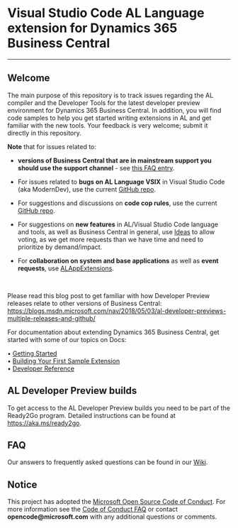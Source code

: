 # Visual Studio Code AL Language extension for Dynamics 365 Business Central

---

## Welcome
The main purpose of this repository is to track issues regarding the AL compiler and the Developer Tools for the latest developer preview environment for Dynamics 365 Business Central. In addition, you will find code samples to help you get started writing extensions in AL and get familiar with the new tools. Your feedback is very welcome; submit it directly in this repository.

<!--
**Note** that for issues related to ***versions of Business Central that are in mainstream support you should use the support channel*** - see [this FAQ entry](https://github.com/Microsoft/AL/wiki/Frequently-Asked-Questions#i-found-an-issue-in-a-version-of-the-product-that-is-not-the-latest-what-do-i-do). -->

**Note** that for issues related to: 

- **versions of Business Central that are in mainstream support you should use the support channel** - see [this FAQ entry](https://github.com/Microsoft/AL/wiki/requently-Asked-Questions#i-found-an-issue-in-a-version-of-the-product-that-is-not-the-latest-what-do-i-do).

- For issues related to **bugs on AL Language VSIX** in Visual Studio Code (aka ModernDev), use the current [GitHub repo](https://github.com/microsoft/al).

- For suggestions and discussions on **code cop rules**, use the current [GitHub repo](https://github.com/microsoft/al).

- For suggestions on **new features** in AL/Visual Studio Code language and tools, as well as Business Central in general, use [Ideas](https://aka.ms/bcideas) to allow voting, as we get more requests than we have time and need to prioritize by demand/impact.

- For **collaboration on system and base applications** as well as **event requests**, use [ALAppExtensions](https://github.com/Microsoft/ALAppExtensions).

<br>

Please read this blog post to get familiar with how Developer Preview releases relate to other versions of Business Central:
https://blogs.msdn.microsoft.com/nav/2018/05/03/al-developer-previews-multiple-releases-and-github/

For documentation about extending Dynamics 365 Business Central, get started with some of our topics on Docs: 

•	[Getting Started](https://docs.microsoft.com/en-us/dynamics365/business-central/dev-itpro/developer/devenv-get-started)   
•	[Building Your First Sample Extension](https://docs.microsoft.com/en-us/dynamics365/business-central/dev-itpro/developer/devenv-extension-example)  
•	[Developer Reference](https://docs.microsoft.com/en-us/dynamics365/business-central/dev-itpro/developer/devenv-reference-overview)  

## AL Developer Preview builds
To get access to the AL Developer Preview builds you need to be part of the Ready2Go program. Detailed instructions can be found at https://aka.ms/ready2go.

## FAQ
Our answers to frequently asked questions can be found in our [Wiki](https://github.com/Microsoft/AL/wiki/Frequently-Asked-Questions).

## Notice
This project has adopted the [Microsoft Open Source Code of Conduct](https://opensource.microsoft.com/codeofconduct/). For more information see the [Code of Conduct FAQ](https://opensource.microsoft.com/codeofconduct/faq/) or contact __opencode@microsoft.com__ with any additional questions or comments.
